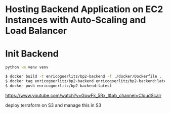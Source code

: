 # Hosting Backend Application on EC2 Instances with Auto-Scaling and Load Balancer

# Init Backend

```bash
python -m venv venv
```

```bash
$ docker build -t enricogoerlitz/bp2-backend -f ./docker/Dockerfile .
$ docker tag enricogoerlitz/bp2-backend enricogoerlitz/bp2-backend:latest
$ docker push enricogoerlitz/bp2-backend:latest
```

https://www.youtube.com/watch?v=GowFk_5Rx_I&ab_channel=CloudScalr

deploy terraform on S3 and manage this in S3